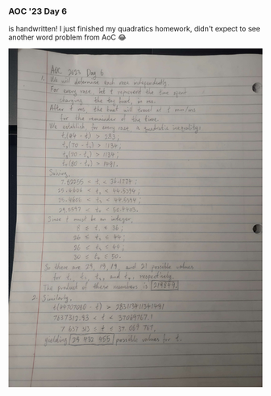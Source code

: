 ### AOC '23 Day 6

is handwritten! I just finished my quadratics homework, didn't expect to see another word problem from AoC 😂

![handwritten solution](sol.jpg)
